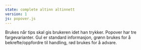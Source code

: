 ```yaml
---
state: complete altinn altinnett
version: 1
js: popover.js
---
```

Brukes når tips skal gis brukeren idet han trykker. Popover har tre fargevarianter. Gul er standard informasjon, grønn brukes for å bekrefte/oppfordre til handling, rød brukes for å advare.
